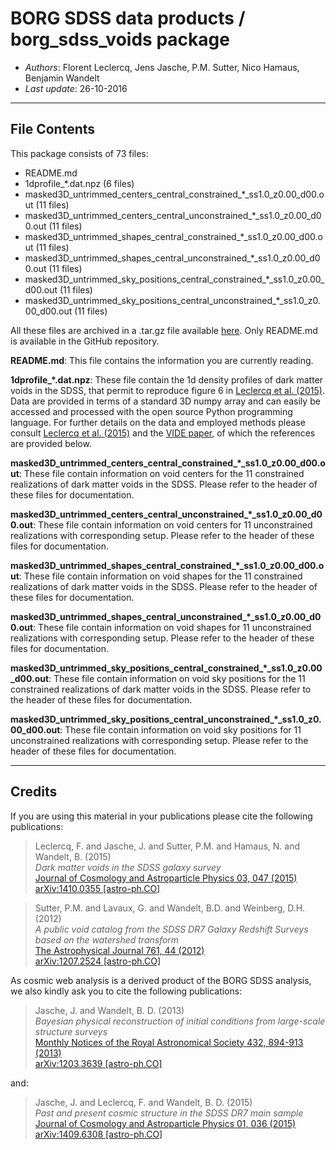 **BORG SDSS data products** / **borg_sdss_voids package**
==============================================

* *Authors*: Florent Leclercq, Jens Jasche, P.M. Sutter, Nico Hamaus, Benjamin Wandelt
* *Last update*: 26-10-2016

----------------------
**File Contents**
----------------------

This package consists of 73 files:
* README.md
* 1dprofile_*.dat.npz (6 files)
* masked3D_untrimmed_centers_central_constrained_*_ss1.0_z0.00_d00.out (11 files)
* masked3D_untrimmed_centers_central_unconstrained_*_ss1.0_z0.00_d00.out (11 files)
* masked3D_untrimmed_shapes_central_constrained_*_ss1.0_z0.00_d00.out (11 files)
* masked3D_untrimmed_shapes_central_unconstrained_*_ss1.0_z0.00_d00.out (11 files)
* masked3D_untrimmed_sky_positions_central_constrained_*_ss1.0_z0.00_d00.out (11 files)
* masked3D_untrimmed_sky_positions_central_unconstrained_*_ss1.0_z0.00_d00.out (11 files)

All these files are archived in a .tar.gz file available [here](http://www.florent-leclercq.eu/data/borg_sdss_voids.tar.gz). Only README.md is available in the GitHub repository.

**README.md**:
	This file contains the information you are currently reading.

**1dprofile_*.dat.npz**:
	These file contain the 1d density profiles of dark matter voids in the SDSS, that permit 	to reproduce figure 6 in [Leclercq et al. (2015)](https://arxiv.org/abs/1410.0355). Data are provided in terms of a standard 3D numpy array and can easily be accessed and processed with the open source Python programming language. For further details on the data and employed methods please consult [Leclercq et al. (2015)](https://arxiv.org/abs/1410.0355) and the [VIDE paper](https://arxiv.org/abs/1406.1191), of which the references are provided below.

**masked3D_untrimmed_centers_central_constrained_*_ss1.0_z0.00_d00.out**:
	These file contain information on void centers for the 11 constrained realizations of dark matter voids in the SDSS. Please refer to the header of these files for documentation.

**masked3D_untrimmed_centers_central_unconstrained_*_ss1.0_z0.00_d00.out**:
	These file contain information on void centers for 11 unconstrained realizations with corresponding setup. Please refer to the header of these files for documentation.

**masked3D_untrimmed_shapes_central_constrained_*_ss1.0_z0.00_d00.out**:
	These file contain information on void shapes for the 11 constrained realizations of dark matter voids in the SDSS. Please refer to the header of these files for documentation.

**masked3D_untrimmed_shapes_central_unconstrained_*_ss1.0_z0.00_d00.out**:
	These file contain information on void shapes for 11 unconstrained realizations with corresponding setup. Please refer to the header of these files for documentation.

**masked3D_untrimmed_sky_positions_central_constrained_*_ss1.0_z0.00_d00.out**:
	These file contain information on void sky positions for the 11 constrained realizations of dark matter voids in the SDSS. Please refer to the header of these files for documentation.

**masked3D_untrimmed_sky_positions_central_unconstrained_*_ss1.0_z0.00_d00.out**:
	These file contain information on void sky positions for 11 unconstrained realizations with corresponding setup. Please refer to the header of these files for documentation.

----------------------
**Credits**
----------------------

If you are using this material in your publications please cite the
following publications:

> Leclercq, F. and Jasche, J. and Sutter, P.M. and Hamaus, N. and Wandelt, B. (2015)<br />
> *Dark matter voids in the SDSS galaxy survey*<br />
> [Journal of Cosmology and Astroparticle Physics 03, 047 (2015)](http://dx.doi.org/10.1088/1475-7516/2015/03/047)<br />
> [arXiv:1410.0355 [astro-ph.CO]](https://arxiv.org/abs/1410.0355)

> Sutter, P.M. and Lavaux, G. and Wandelt, B.D. and Weinberg, D.H. (2012)<br />
> *A public void catalog from the SDSS DR7 Galaxy Redshift Surveys based on the watershed transform*<br />
> [The Astrophysical Journal 761, 44 (2012)](http://dx.doi.org/10.1088/0004-637X/761/1/44)<br />
> [arXiv:1207.2524 [astro-ph.CO]](https://arxiv.org/abs/1207.2524)

As cosmic web analysis is a derived product of the BORG SDSS analysis, we also kindly
ask you to cite the following publications:

> Jasche, J. and Wandelt, B. D. (2013)<br />
> *Bayesian physical reconstruction of initial conditions from large-scale structure surveys*<br />
> [Monthly Notices of the Royal Astronomical Society 432, 894-913 (2013)](http://dx.doi.org/10.1093/mnras/stt449)<br />
> [arXiv:1203.3639 [astro-ph.CO]](https://arxiv.org/abs/1203.3639)

and:

> Jasche, J. and Leclercq, F. and Wandelt, B. D. (2015)<br />
> *Past and present cosmic structure in the SDSS DR7 main sample*<br />
> [Journal of Cosmology and Astroparticle Physics 01, 036 (2015)](http://dx.doi.org/10.1088/1475-7516/2013/11/048)<br />
> [arXiv:1409.6308 [astro-ph.CO]](https://arxiv.org/abs/1409.6308)

